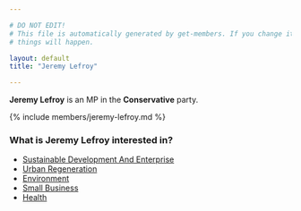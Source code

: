 ```yaml
---

# DO NOT EDIT!
# This file is automatically generated by get-members. If you change it, bad
# things will happen.

layout: default
title: "Jeremy Lefroy"

---
```


**Jeremy Lefroy** is an MP in the **Conservative** party.

{% include members/jeremy-lefroy.md %}

### What is Jeremy Lefroy interested in?


* [Sustainable Development And Enterprise](/interests/sustainable-development-and-enterprise.html)
* [Urban Regeneration](/interests/urban-regeneration.html)
* [Environment](/interests/environment.html)
* [Small Business](/interests/small-business.html)
* [Health](/interests/health.html)
